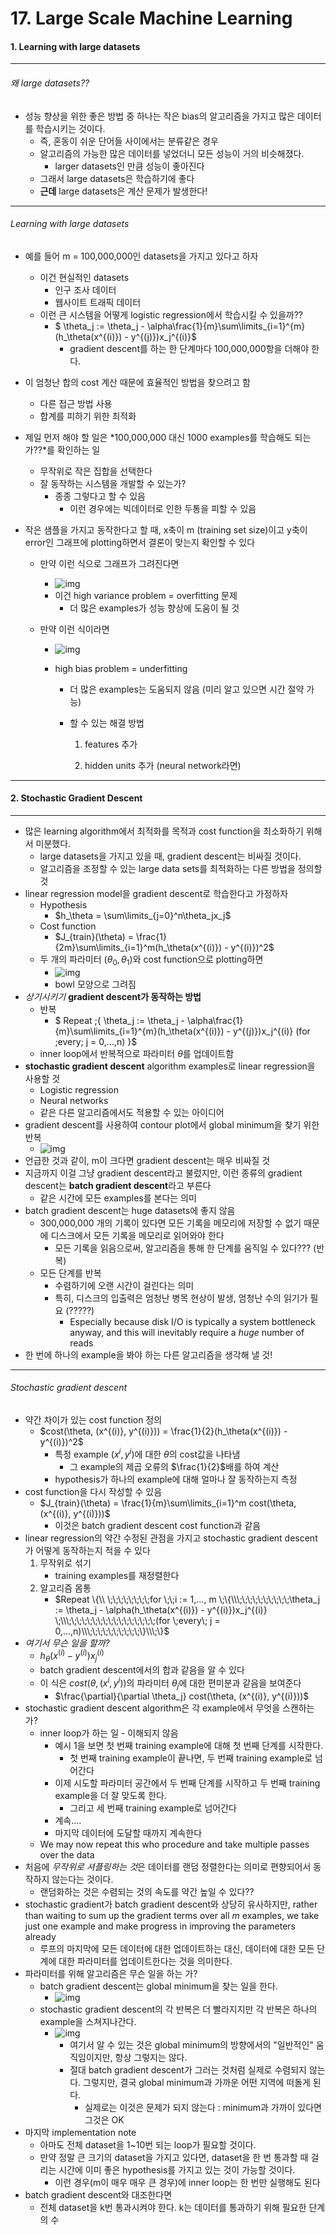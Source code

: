 # 17. Large Scale Machine Learning

#### 1. Learning with large datasets

---

###### 왜 large datasets??

- 성능 향상을 위한 좋은 방법 중 하나는 작은 bias의 알고리즘을 가지고 많은 데이터를 학습시키는 것이다.
  - 즉, 혼동이 쉬운 단어들 사이에서는 분류같은 경우
  - 알고리즘의 가능한 많은 데이터를 넣었더니 모든 성능이 거의 비슷해졌다.
    - larger datasets인 만큼 성능이 좋아진다
  - 그래서 large datasets은 학습하기에 좋다
  - **근데** large datasets은 계산 문제가 발생한다!

---

###### Learning with large datasets

- 예를 들어 m = 100,000,000인 datasets을 가지고 있다고 하자

  - 이건 현실적인 datasets
    - 인구 조사 데이터
    - 웹사이트 트래픽 데이터
  - 이런 큰 시스템을 어떻게 logistic regression에서 학습시킬 수 있을까??
    - $ \theta_j := \theta_j - \alpha\frac{1}{m}\sum\limits_{i=1}^{m}(h_\theta(x^{(i)}) - y^{(j)})x_j^{(i)}$
      - gradient descent를 하는 한 단계마다 100,000,000항을 더해야 한다.

- 이 엄청난 합의 cost 계산 때문에 효율적인 방법을 찾으려고 함

  - 다른 접근 방법 사용
  - 합계를 피하기 위한 최적화

- 제일 먼저 해야 할 일은 *100,000,000 대신 1000 examples를 학습해도 되는가??*를 확인하는 일

  - 무작위로 작은 집합을 선택한다
  - 잘 동작하는 시스템을 개발할 수 있는가?
    - 종종 그렇다고 할 수 있음
      - 이런 경우에는 빅데이터로 인한 두통을 피할 수 있음

- 작은 샘플을 가지고 동작한다고 할 때, x축이 m (training set size)이고 y축이 error인 그래프에 plotting하면서 결론이 맞는지 확인할 수 있다

  - 만약 이런 식으로 그래프가 그려진다면

    - ![img](https://www.holehouse.org/mlclass/17_Large_Scale_Machine_Learning_files/Image%20[2].png)
    - 이건 high variance problem = overfitting 문제
      - 더 많은 examples가 성능 향상에 도움이 될 것

  - 만약 이런 식이라면

    - ![img](https://www.holehouse.org/mlclass/17_Large_Scale_Machine_Learning_files/Image%20[3].png)

    - high bias problem = underfitting

      - 더 많은 examples는 도움되지 않음 (미리 알고 있으면 시간 절약 가능)

      - 할 수 있는 해결 방법

        1. features 추가

        2. hidden units 추가 (neural network라면)

           

---

#### 2. Stochastic Gradient Descent

---

- 많은 learning algorithm에서 최적화를 목적과 cost function을 최소화하기 위해서 미분했다.
  -  large datasets을 가지고 있을 때, gradient descent는 비싸질 것이다.
  - 알고리즘을 조정할 수 있는 large data sets를 최적화하는 다른 방법을 정의할 것
- linear regression model을 gradient descent로 학습한다고 가정하자
  - Hypothesis
    - $h_\theta = \sum\limits_{j=0}^n\theta_jx_j$
  - Cost function
    - $J_{train}(\theta) = \frac{1}{2m}\sum\limits_{i=1}^m(h_\theta(x^{(i)}) - y^{(i)})^2$
  - 두 개의 파라미터 ($\theta_0, \theta_1$)와 cost function으로 plotting하면
    - ![img](https://www.holehouse.org/mlclass/17_Large_Scale_Machine_Learning_files/Image%20[6].png)
    - bowl 모양으로 그려짐
- *상기시키기*   **gradient descent가 동작하는 방법**
  - 반복
    - $ Repeat \;\{ \theta_j := \theta_j - \alpha\frac{1}{m}\sum\limits_{i=1}^{m}(h_\theta(x^{(i)}) - y^{(j)})x_j^{(i)} (for \;every\; j = 0,...,n) \}$
  - inner loop에서 반복적으로 파라미터 $\theta$를 업데이트함
- **stochastic gradient descent** algorithm examples로 linear regression을 사용할 것
  - Logistic regression
  - Neural networks
  - 같은 다른 알고리즘에서도 적용할 수 있는 아이디어
- gradient descent를 사용하여 contour plot에서 global minimum을 찾기 위한 반복
  - <img src="https://www.holehouse.org/mlclass/17_Large_Scale_Machine_Learning_files/Image%20[8].png" alt="img"  />
- 언급한 것과 같이, m이 크다면 gradient descent는 매우 비싸질 것
- 지금까지 이걸 그냥 gradient descent라고 불렀지만, 이런 종류의 gradient descent는 **batch gradient descent**라고 부른다
  - 같은 시간에 모든 examples를 본다는 의미
- batch gradient descent는 huge datasets에 좋지 않음
  - 300,000,000 개의 기록이 있다면 모든 기록을 메모리에 저장할 수 없기 때문에 디스크에서 모든 기록을 메모리로 읽어와야 한다
    - 모든 기록을 읽음으로써, 알고리즘을 통해 한 단계를 움직일 수 있다??? (반복)
  - 모든 단계를 반복
    - 수렴하기에 오랜 시간이 걸린다는 의미
    - 특히, 디스크의 입출력은 엄청난 병목 현상이 발생, 엄청난 수의 읽기가 필요 (?????)
      - Especially because disk I/O is typically a system bottleneck anyway, and this will inevitably require a *huge* number of reads
- 한 번에 하나의 example을 봐야 하는 다른 알고리즘을 생각해 낼 것!

---

###### Stochastic gradient descent

- 약간 차이가 있는 cost function 정의
  - $cost(\theta, (x^{(i)}, y^{(i)})) = \frac{1}{2}(h_\theta(x^{(i)}) - y^{(i)})^2$
    - 특정 example $(x^i, y^i)$에 대한 $\theta$의 cost값을 나타냄
      - 그 example의 제곱 오류의 $\frac{1}{2}$배를 하여 계산
    - hypothesis가 하나의 example에 대해 얼마나 잘 동작하는지 측정
- cost function을 다시 작성할 수 있음
  - $J_{train}(\theta) = \frac{1}{m}\sum\limits_{i=1}^m cost(\theta, (x^{(i)}, y^{(i)}))$
    - 이것은 batch gradient descent cost function과 같음 
- linear regression의 약간 수정된 관점을 가지고 stochastic gradient  descent가 어떻게 동작하는지 적을 수 있다
  1. 무작위로 섞기
     - training examples를 재정렬한다
  2. 알고리즘 몸통
     - $Repeat \{\\ \;\;\;\;\;\;\;\;for \;\;i := 1,..., m \;\{\\\;\;\;\;\;\;\;\;\;\;\theta_j := \theta_j - \alpha(h_\theta(x^{(i)}) - y^{(i)})x_j^{(i)} \;\\\;\;\;\;\;\;\;\;\;\;\;\;\;\;\;\;\;(for \;every\; j = 0,...,n)\\\;\;\;\;\;\;\;\;\;\;\}\\\;\}$
- *여기서 무슨 일을 할까?*
  - $h_\theta(x^{(i)} - y^{(i)})x_j^{(i)}$
  - batch gradient descent에서의 합과 같음을 알 수 있다
  - 이 식은 $cost(\theta, (x^i, y^i))$의 파라미터 $\theta_j$에 대한 편미분과 같음을 보여준다
    - $\frac{\partial}{\partial \theta_j} cost(\theta, (x^{(i)}, y^{(i)}))$
- stochastic gradient descent algorithm은 각 example에서 무엇을 스캔하는가?
  - inner loop가 하는 일 - 이해되지 않음
    - 예시 1을 보면 첫 번째 training example에 대해 첫 번째 단계를 시작한다.
      - 첫 번째 training example이 끝나면, 두 번째 training example로 넘어간다
    - 이제 시도할 파라미터 공간에서 두 번째 단계를 시작하고 두 번째 training example을 더 잘 맞도록 한다.
      - 그리고 세 번째 training example로 넘어간다
    - 계속....
    - 마지막 데이터에 도달할 때까지 계속한다
  - We may now repeat this who procedure and take multiple passes over the data
- 처음에 *무작위로 셔플링하는 것*은 데이터를 랜덤 정렬한다는 의미로 편향되어서 동작하지 않는다는 것이다.
  - 랜덤화하는 것은 수렴되는 것의 속도를 약간 높일 수 있다??
- stochastic gradient가 batch gradient descent와 상당히 유사하지만, rather than waiting to sum up the gradient terms over all *m* examples, we take just one example and make progress in improving the parameters already
  - 루프의 마지막에 모든 데이터에 대한 업데이트하는 대신, 데이터에 대한 모든 단계에 대한 파라미터를 업데이트한다는 것을 의미한다.
- 파라미터를 위해 알고리즘은 무슨 일을 하는 가?
  - batch gradient descent는 global minimum을 찾는 일을 한다.
    - ![img](https://www.holehouse.org/mlclass/17_Large_Scale_Machine_Learning_files/Image%20[15].png)
  - stochastic gradient descent의 각 반복은 더 빨라지지만 각 반복은 하나의 example을 스쳐지나간다.
    - ![img](https://www.holehouse.org/mlclass/17_Large_Scale_Machine_Learning_files/Image%20[16].png)
      - 여기서 알 수 있는 것은 global minimum의 방향에서의 "일반적인" 움직임이지만, 항상 그렇지는 않다.
      - 절대 batch gradient descent가 그러는 것처럼 실제로 수렴되지 않는다. 그렇지만, 결국 global minimum과 가까운 어떤 지역에 떠돌게 된다.
        - 실제로는 이것은 문제가 되지 않는다 : minimum과 가까이 있다면 그것은 OK
- 마지막 implementation note
  - 아마도 전체 dataset을 1~10번 되는 loop가 필요할 것이다.
  - 만약 정말 큰 크기의 dataset을 가지고 있다면, dataset을 한 번 통과할 때 걸리는 시간에 이미 좋은 hypothesis를 가지고 있는 것이 가능할 것이다.
    - 이런 경우(m이 매우 매우 큰 경우)에 inner loop는 한 번만 실행해도 된다
- batch gradient descent와 대조한다면
  - 전체 dataset을 k번 통과시켜야 한다.  k는 데이터를 통과하기 위해 필요한 단계의 수

